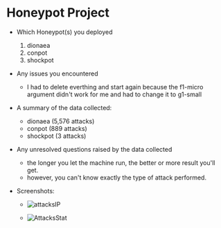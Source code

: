 # Honeypot Project

* Which Honeypot(s) you deployed
    1. dionaea
    2. conpot
    3. shockpot
  
* Any issues you encountered
    - I had to delete everthing and start again because the f1-micro argument didn't work for me and had to change it to g1-small 
  
* A summary of the data collected: 
    - dionaea (5,576 attacks)
    - conpot (889 attacks)
    - shockpot (3 attacks)
* Any unresolved questions raised by the data collected
    - the longer you let the machine run, the better or more result you'll get. 
    - however, you can't know exactly the type of attack performed. 
    
* Screenshots: 
    - ![attacksIP](https://user-images.githubusercontent.com/24450230/55925035-d61c9280-5bd1-11e9-9875-a81bb79ca344.jpg)


    - ![AttacksStat](https://user-images.githubusercontent.com/24450230/55925043-e3398180-5bd1-11e9-9c8f-bab1c407a248.jpg)
  
